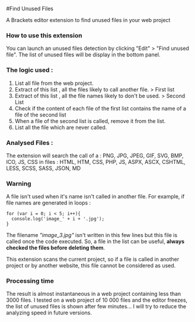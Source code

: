 #Find Unused Files

A Brackets editor extension to find unused files in your web project


### How to use this extension

You can launch an unused files detection by clicking "Edit" > "Find unused file".
The list of unused files will be display in the bottom panel.


### The logic used :

1. List all file from the web project.
2. Extract of this list , all the files likely to call another file. > First list
3. Extract of this list , all the file names likely to don't be used. > Second List
4. Check if the content of each file of the first list contains the name of a file of the second list
5. When a file of the second list is called, remove it from the list.
6. List all the file which are never called.


### Analysed Files :

The extension will search the call of a : PNG, JPG, JPEG, GIF, SVG, BMP, ICO, JS, CSS
in files : HTML, HTM, CSS, PHP, JS, ASPX, ASCX, CSHTML, LESS, SCSS, SASS, JSON, MD


### Warning

A file isn't used when it's name isn't called in another file.
For example, if file names are generated in loops :

    for (var i = 0; i < 5; i++){
      console.log('image_' + i + '.jpg');
    }

The filename *"image_3.jpg"* isn't written in this few lines but this file is called once the code executed.
So, a file in the list can be useful, **always checked the files before deleting them**.

This extension scans the current project, so if a file is called in another project or by another website, this file cannot be considered as used.


### Processing time

The result is almost instantaneous in a web project containing less than 3000 files.
I tested on a web project of 10 000 files and the editor freezes, the list of unused files is shown after few minutes...
I will try to reduce the analyzing speed in future versions.
